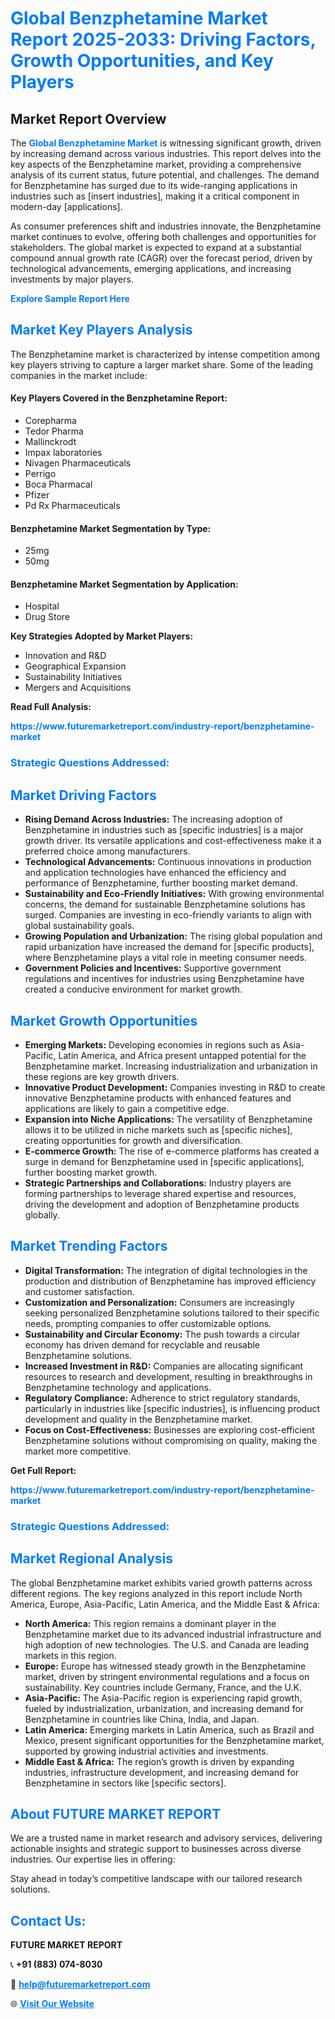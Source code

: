 <h1 style="color: #007BFF;">Global Benzphetamine Market Report 2025-2033: Driving Factors, Growth Opportunities, and Key Players</h1>

<section id="overview">
<h2>Market Report Overview</h2>
<p>The <a href="https://www.futuremarketreport.com/industry-report/benzphetamine-market" style="color: #007BFF; text-decoration: none;"><strong>Global Benzphetamine Market</strong></a> is witnessing significant growth, driven by increasing demand across various industries. This report delves into the key aspects of the Benzphetamine market, providing a comprehensive analysis of its current status, future potential, and challenges. The demand for Benzphetamine has surged due to its wide-ranging applications in industries such as [insert industries], making it a critical component in modern-day [applications].</p>
<p>As consumer preferences shift and industries innovate, the Benzphetamine market continues to evolve, offering both challenges and opportunities for stakeholders. The global market is expected to expand at a substantial compound annual growth rate (CAGR) over the forecast period, driven by technological advancements, emerging applications, and increasing investments by major players.</p>
</section>

<section id="overview">
<p><a href="https://www.futuremarketreport.com/request-sample/reportId=77848" style="color: #007BFF; text-decoration: none;"><strong>Explore Sample Report Here</strong></a></p>
</section>

<section id="key-players">
<h2 style="color: #007BFF;">Market Key Players Analysis</h2>
<p>The Benzphetamine market is characterized by intense competition among key players striving to capture a larger market share. Some of the leading companies in the market include:</p>
<h4>Key Players Covered in the Benzphetamine Report:</h4>
<ul><li>Corepharma</li><li>Tedor Pharma</li><li>Mallinckrodt</li><li>Impax laboratories</li><li>Nivagen Pharmaceuticals</li><li>Perrigo</li><li>Boca Pharmacal</li><li>Pfizer</li><li>Pd Rx Pharmaceuticals</li></ul>
<h4>Benzphetamine Market Segmentation by Type:</h4>
<ul><li>25mg</li><li>50mg</li></ul>

<h4>Benzphetamine Market Segmentation by Application:</h4>
<ul><li>Hospital</li><li>Drug Store</li></ul>
<p><strong>Key Strategies Adopted by Market Players:</strong></p>
<ul>
<li>Innovation and R&D</li>
<li>Geographical Expansion</li>
<li>Sustainability Initiatives</li>
<li>Mergers and Acquisitions</li>
</ul>
</section>

<section>
<p><strong>Read Full Analysis: </strong></p><a href="https://www.futuremarketreport.com/industry-report/benzphetamine-market" style="color: #007BFF; text-decoration: none;"><strong>https://www.futuremarketreport.com/industry-report/benzphetamine-market</strong></a>
<h3 style="color: #007BFF;">Strategic Questions Addressed:</h3>
</section>

<section id="driving-factors">
<h2 style="color: #007BFF;">Market Driving Factors</h2>
<ul>
<li><strong>Rising Demand Across Industries:</strong> The increasing adoption of Benzphetamine in industries such as [specific industries] is a major growth driver. Its versatile applications and cost-effectiveness make it a preferred choice among manufacturers.</li>
<li><strong>Technological Advancements:</strong> Continuous innovations in production and application technologies have enhanced the efficiency and performance of Benzphetamine, further boosting market demand.</li>
<li><strong>Sustainability and Eco-Friendly Initiatives:</strong> With growing environmental concerns, the demand for sustainable Benzphetamine solutions has surged. Companies are investing in eco-friendly variants to align with global sustainability goals.</li>
<li><strong>Growing Population and Urbanization:</strong> The rising global population and rapid urbanization have increased the demand for [specific products], where Benzphetamine plays a vital role in meeting consumer needs.</li>
<li><strong>Government Policies and Incentives:</strong> Supportive government regulations and incentives for industries using Benzphetamine have created a conducive environment for market growth.</li>
</ul>
</section>

<section id="growth-opportunities">
<h2 style="color: #007BFF;">Market Growth Opportunities</h2>
<ul>
<li><strong>Emerging Markets:</strong> Developing economies in regions such as Asia-Pacific, Latin America, and Africa present untapped potential for the Benzphetamine market. Increasing industrialization and urbanization in these regions are key growth drivers.</li>
<li><strong>Innovative Product Development:</strong> Companies investing in R&D to create innovative Benzphetamine products with enhanced features and applications are likely to gain a competitive edge.</li>
<li><strong>Expansion into Niche Applications:</strong> The versatility of Benzphetamine allows it to be utilized in niche markets such as [specific niches], creating opportunities for growth and diversification.</li>
<li><strong>E-commerce Growth:</strong> The rise of e-commerce platforms has created a surge in demand for Benzphetamine used in [specific applications], further boosting market growth.</li>
<li><strong>Strategic Partnerships and Collaborations:</strong> Industry players are forming partnerships to leverage shared expertise and resources, driving the development and adoption of Benzphetamine products globally.</li>
</ul>
</section>

<section id="trending-factors">
<h2 style="color: #007BFF;">Market Trending Factors</h2>
<ul>
<li><strong>Digital Transformation:</strong> The integration of digital technologies in the production and distribution of Benzphetamine has improved efficiency and customer satisfaction.</li>
<li><strong>Customization and Personalization:</strong> Consumers are increasingly seeking personalized Benzphetamine solutions tailored to their specific needs, prompting companies to offer customizable options.</li>
<li><strong>Sustainability and Circular Economy:</strong> The push towards a circular economy has driven demand for recyclable and reusable Benzphetamine solutions.</li>
<li><strong>Increased Investment in R&D:</strong> Companies are allocating significant resources to research and development, resulting in breakthroughs in Benzphetamine technology and applications.</li>
<li><strong>Regulatory Compliance:</strong> Adherence to strict regulatory standards, particularly in industries like [specific industries], is influencing product development and quality in the Benzphetamine market.</li>
<li><strong>Focus on Cost-Effectiveness:</strong> Businesses are exploring cost-efficient Benzphetamine solutions without compromising on quality, making the market more competitive.</li>
</ul>
</section>

<section>
<p><strong>Get Full Report: </strong></p><a href="https://www.futuremarketreport.com/industry-report/benzphetamine-market" style="color: #007BFF; text-decoration: none;"><strong>https://www.futuremarketreport.com/industry-report/benzphetamine-market</strong></a>
<h3 style="color: #007BFF;">Strategic Questions Addressed:</h3>
</section>


<section id="regional-analysis">
<h2 style="color: #007BFF;">Market Regional Analysis</h2>
<p>The global Benzphetamine market exhibits varied growth patterns across different regions. The key regions analyzed in this report include North America, Europe, Asia-Pacific, Latin America, and the Middle East & Africa:</p>
<ul>
<li><strong>North America:</strong> This region remains a dominant player in the Benzphetamine market due to its advanced industrial infrastructure and high adoption of new technologies. The U.S. and Canada are leading markets in this region.</li>
<li><strong>Europe:</strong> Europe has witnessed steady growth in the Benzphetamine market, driven by stringent environmental regulations and a focus on sustainability. Key countries include Germany, France, and the U.K.</li>
<li><strong>Asia-Pacific:</strong> The Asia-Pacific region is experiencing rapid growth, fueled by industrialization, urbanization, and increasing demand for Benzphetamine in countries like China, India, and Japan.</li>
<li><strong>Latin America:</strong> Emerging markets in Latin America, such as Brazil and Mexico, present significant opportunities for the Benzphetamine market, supported by growing industrial activities and investments.</li>
<li><strong>Middle East & Africa:</strong> The region’s growth is driven by expanding industries, infrastructure development, and increasing demand for Benzphetamine in sectors like [specific sectors].</li>
</ul>
</section>

<footer>
<h2 style="color: #007BFF;">About FUTURE MARKET REPORT</h2>
<p>We are a trusted name in market research and advisory services, delivering actionable insights and strategic support to businesses across diverse industries. Our expertise lies in offering:</p>

<p>Stay ahead in today’s competitive landscape with our tailored research solutions.</p>

<h2 style="color: #007BFF;">Contact Us:</h2>
<p><strong>FUTURE MARKET REPORT</strong></p>
<p>📞 <strong>+91 (883) 074-8030</strong></p>
<p>📧 <strong><a href="mailto:help@futuremarketreport.com" style="color: #007BFF;">help@futuremarketreport.com</a></strong></p>
<p>🌐 <strong><a href="https://www.futuremarketreport.com/" style="color: #007BFF;">Visit Our Website</a></strong></p>
</footer>